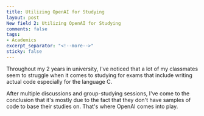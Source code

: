 ```yaml
---
title: Utilizing OpenAI for Studying
layout: post
New field 2: Utilizing OpenAI for Studying
comments: false
tags:
- Academics
excerpt_separator: "<!--more-->"
sticky: false
---
```


Throughout my 2 years in university, I've noticed that a lot of my classmates seem to struggle when it comes to studying for exams that include writing actual code especially for the language C. 

After multiple discussions and group-studying sessions, I've come to the conclusion that<!--more--> it's mostly due to the fact that they don't have samples of code to base their studies on. That's where OpenAI comes into play.
